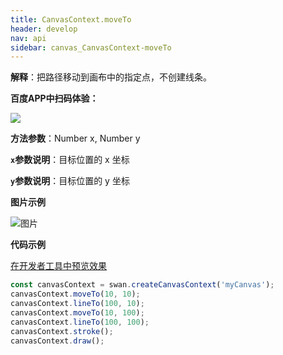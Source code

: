 ```yaml
---
title: CanvasContext.moveTo
header: develop
nav: api
sidebar: canvas_CanvasContext-moveTo
---
```


 


**解释**：把路径移动到画布中的指定点，不创建线条。

**百度APP中扫码体验：**

<img src="https://b.bdstatic.com/miniapp/assets/images/doc_demo/pages_createCanvasContext.png"  class="demo-qrcode-image" />

**方法参数**：Number x, Number y

**`x`参数说明**：目标位置的 x 坐标

**`y`参数说明**：目标位置的 y 坐标

**图片示例**

![图片](../../../../img/api/canvas/moveTo.png)

**代码示例**

<a href="swanide://fragment/7026a462f0cedf609a81733d28cb5fd11573723438564" title="在开发者工具中预览效果" target="_self">在开发者工具中预览效果</a>

```js
const canvasContext = swan.createCanvasContext('myCanvas');
canvasContext.moveTo(10, 10);
canvasContext.lineTo(100, 10);
canvasContext.moveTo(10, 100);
canvasContext.lineTo(100, 100);
canvasContext.stroke();
canvasContext.draw();
```



